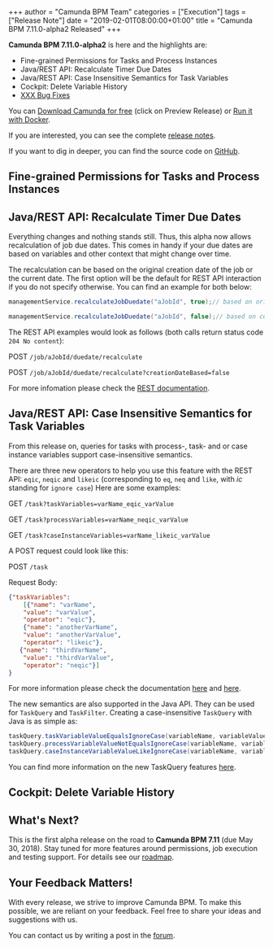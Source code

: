 +++
author = "Camunda BPM Team"
categories = ["Execution"]
tags = ["Release Note"]
date = "2019-02-01T08:00:00+01:00"
title = "Camunda BPM 7.11.0-alpha2 Released"
+++

**Camunda BPM 7.11.0-alpha2** is here and the highlights are:

* Fine-grained Permissions for Tasks and Process Instances
* Java/REST API: Recalculate Timer Due Dates
* Java/REST API: Case Insensitive Semantics for Task Variables
* Cockpit: Delete Variable History
* [XXX Bug Fixes](https://app.camunda.com/jira/issues/?jql=issuetype%20%3D%20%22Bug%20Report%22%20AND%20fixVersion%20%3D%207.11.0-alpha2)

You can [Download Camunda for free](https://camunda.com/download/) (click on Preview Release) or [Run it with Docker](https://hub.docker.com/r/camunda/camunda-bpm-platform/).


If you are interested, you can see the complete [release notes](https://app.camunda.com/jira/secure/ReleaseNote.jspa?projectId=10230&version=15374).

If you want to dig in deeper, you can find the source code on [GitHub](https://github.com/camunda/camunda-bpm-platform/releases/tag/7.11.0-alpha2).

<!--more-->

## Fine-grained Permissions for Tasks and Process Instances



## Java/REST API: Recalculate Timer Due Dates
Everything changes and nothing stands still.
Thus, this alpha now allows recalculation of job due dates. 
This comes in handy if your due dates are based on variables and other context that might change over time. 

The recalculation can be based on the original creation date of the job or the current date.
The first option will be the default for REST API interaction if you do not specify otherwise.
You can find an example for both below:

```java
managementService.recalculateJobDuedate("aJobId", true);// based on original creation date of the job

managementService.recalculateJobDuedate("aJobId", false);// based on current date
```

The REST API examples would look as follows (both calls return status code `204 No content`):

POST `/job/aJobId/duedate/recalculate`

POST `/job/aJobId/duedate/recalculate?creationDateBased=false`

For more infomation please check the [REST documentation](https://docs.camunda.org/manual/latest/reference/rest/job/post-recalculate-job-duedate/).


## Java/REST API: Case Insensitive Semantics for Task Variables

From this release on, queries for tasks with process-, task- and or case instance variables support case-insensitive semantics.

There are three new operators to help you use this feature with the REST API: `eqic`, `neqic` and `likeic` (corresponding to `eq`, `neq` and `like`, with _ic_ standing for `ignore case`) Here are some examples:

GET `/task?taskVariables=varName_eqic_varValue`

GET `/task?processVariables=varName_neqic_varValue`

GET `/task?caseInstanceVariables=varName_likeic_varValue`


A POST request could look like this:

POST `/task`

Request Body:

```json
{"taskVariables":
    [{"name": "varName",
    "value": "varValue",
    "operator": "eqic"},
    {"name": "anotherVarName",
    "value": "anotherVarValue",
    "operator": "likeic"},
   {"name": "thirdVarName",
    "value": "thirdVarValue",
    "operator": "neqic"}]
}
```

For more information please check the documentation [here](https://docs.camunda.org/manual/latest/reference/rest/task/post-query/) and [here](https://docs.camunda.org/manual/latest/reference/rest/task/get-query/).

The new semantics are also supported in the Java API. They can be used for `TaskQuery` and `TaskFilter`. Creating a case-insensitive `TaskQuery` with Java is as simple as:

```java
taskQuery.taskVariableValueEqualsIgnoreCase(variableName, variableValue)
taskQuery.processVariableValueNotEqualsIgnoreCase(variableName, variableValue)
taskQuery.caseInstanceVariableValueLikeIgnoreCase(variableName, variableValue)
```

You can find more information on the new TaskQuery features [here](https://docs.camunda.org/javadoc/camunda-bpm-platform/7.11/org/camunda/bpm/engine/task/TaskQuery.html).


## Cockpit: Delete Variable History



<!--no-more-->

## What's Next?

This is the first alpha release on the road to **Camunda BPM 7.11** (due May 30, 2018). Stay tuned for more features around permissions, job execution and testing support. For details see our [roadmap](https://camunda.com/learn/community/#roadmap).

## Your Feedback Matters!

With every release, we strive to improve Camunda BPM. To make this possible, we are reliant on your feedback. Feel free to share your ideas and suggestions with us.

You can contact us by writing a post in the [forum](https://forum.camunda.org/).
